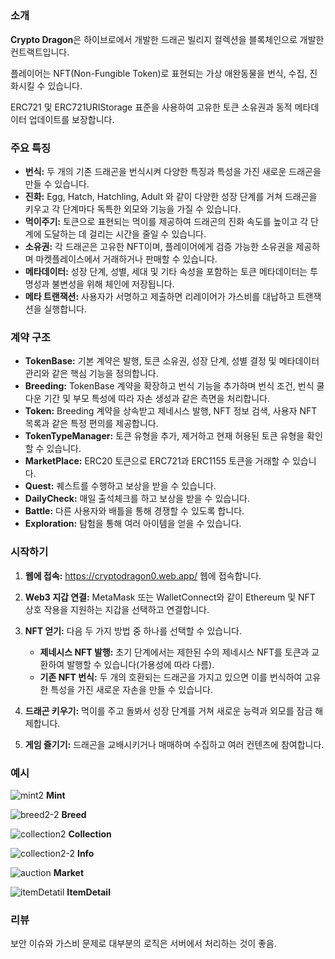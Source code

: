##

### 소개

**Crypto Dragon**은 하이브로에서 개발한 드래곤 빌리지 컬렉션을 블록체인으로 개발한 컨트랙트입니다.

플레이어는 NFT(Non-Fungible Token)로 표현되는 가상 애완동물을 번식, 수집, 진화시킬 수 있습니다.

ERC721 및 ERC721URIStorage 표준을 사용하여 고유한 토큰 소유권과 동적 메타데이터 업데이트를 보장합니다.

### 주요 특징

- **번식:** 두 개의 기존 드래곤을 번식시켜 다양한 특징과 특성을 가진 새로운 드래곤을 만들 수 있습니다.
- **진화:** Egg, Hatch, Hatchling, Adult 와 같이 다양한 성장 단계를 거쳐 드래곤을 키우고 각 단계마다 독특한 외모와 기능을 가질 수 있습니다.
- **먹이주기:** 토큰으로 표현되는 먹이를 제공하여 드래곤의 진화 속도를 높이고 각 단계에 도달하는 데 걸리는 시간을 줄일 수 있습니다.
- **소유권:** 각 드래곤은 고유한 NFT이며, 플레이어에게 검증 가능한 소유권을 제공하며 마켓플레이스에서 거래하거나 판매할 수 있습니다.
- **메타데이터:** 성장 단계, 성별, 세대 및 기타 속성을 포함하는 토큰 메타데이터는 투명성과 불변성을 위해 체인에 저장됩니다.
- **메타 트랜잭션:** 사용자가 서명하고 제출하면 리레이어가 가스비를 대납하고 트랜잭션을 실행합니다.

### 계약 구조

- **TokenBase:** 기본 계약은 발행, 토큰 소유권, 성장 단계, 성별 결정 및 메타데이터 관리와 같은 핵심 기능을 정의합니다.
- **Breeding:** TokenBase 계약을 확장하고 번식 기능을 추가하며 번식 조건, 번식 쿨다운 기간 및 부모 특성에 따라 자손 생성과 같은 측면을 처리합니다.
- **Token:** Breeding 계약을 상속받고 제네시스 발행, NFT 정보 검색, 사용자 NFT 목록과 같은 특정 편의를 제공합니다.
- **TokenTypeManager:** 토큰 유형을 추가, 제거하고 현재 허용된 토큰 유형을 확인할 수 있습니다.
- **MarketPlace:** ERC20 토큰으로 ERC721과 ERC1155 토큰을 거래할 수 있습니다.
- **Quest:** 퀘스트를 수행하고 보상을 받을 수 있습니다.
- **DailyCheck:** 매일 출석체크를 하고 보상을 받을 수 있습니다.
- **Battle:** 다른 사용자와 배틀을 통해 경쟁할 수 있도록 합니다.
- **Exploration:** 탐험을 통해 여러 아이템을 얻을 수 있습니다.
  
### 시작하기

1.  **웹에 접속:** https://cryptodragon0.web.app/ 웹에 접속합니다.
2.  **Web3 지갑 연결:** MetaMask 또는 WalletConnect와 같이 Ethereum 및 NFT 상호 작용을 지원하는 지갑을 선택하고 연결합니다.
3.  **NFT 얻기:** 다음 두 가지 방법 중 하나를 선택할 수 있습니다.

    - **제네시스 NFT 발행:** 초기 단계에서는 제한된 수의 제네시스 NFT를 토큰과 교환하여 발행할 수 있습니다(가용성에 따라 다름).
    - **기존 NFT 번식:** 두 개의 호환되는 드래곤을 가지고 있으면 이를 번식하여 고유한 특성을 가진 새로운 자손을 만들 수 있습니다.

4.  **드래곤 키우기:** 먹이를 주고 돌봐서 성장 단계를 거쳐 새로운 능력과 외모를 잠금 해제합니다.
5.  **게임 즐기기:** 드래곤을 교배시키거나 매매하며 수집하고 여러 컨텐츠에 참여합니다.

### 예시

![mint2](https://github.com/user-attachments/assets/26cf8db3-0ad5-439e-947e-2d6701f4ec83)
**Mint**

![breed2-2](https://github.com/user-attachments/assets/af2d630a-9655-4782-b387-870afcce2620)
**Breed**

![collection2](https://github.com/user-attachments/assets/31ebae71-482c-4b78-a1e5-53de19ddf93b)
**Collection**

![collection2-2](https://github.com/user-attachments/assets/8f7c8eb2-1763-42e9-a99e-5fd6bd044337)
**Info**

![auction](https://github.com/user-attachments/assets/b4e19f46-dc40-48d3-be47-1f45fd464a16)
**Market**

![itemDetatil](https://github.com/user-attachments/assets/2de7ad3e-8696-4c38-b098-efe8b97964f2)
**ItemDetail**


### 리뷰

보안 이슈와 가스비 문제로 대부분의 로직은 서버에서 처리하는 것이 좋음.
